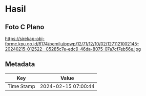 # Hasil

## Foto C Plano

https://sirekap-obj-formc.kpu.go.id/6174/pemilu/ppwp/12/71/12/10/02/1271121002145-20240215-012522--05285c7e-edc9-46da-8075-07a7cf7eb56e.jpg


## Metadata

| Key        | Value               |
| ---------- | ------------------- |
| Time Stamp | 2024-02-15 07:00:44 |



